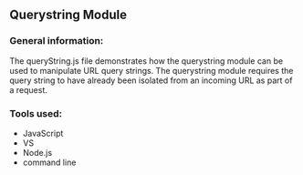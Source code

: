 ## Querystring Module

### General information:

The queryString.js file demonstrates how the querystring module can be used to manipulate URL query strings. The querystring module requires the query string to have already been isolated from an incoming URL as part of a request. 

### Tools used:

+ JavaScript
+ VS 
+ Node.js
+ command line
